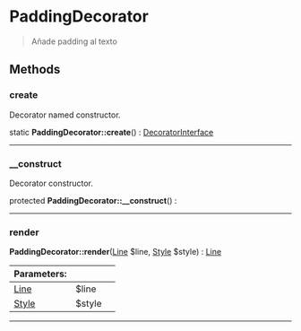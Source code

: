 
                                                                                                                                            
    
# PaddingDecorator


> Añade padding al texto
>
> 








## Methods

### create
Decorator named constructor.


static **PaddingDecorator::create**() : [DecoratorInterface](../../../../DecoratorInterface.md)



---


### __construct
Decorator constructor.


protected **PaddingDecorator::__construct**() : 



---


### render



**PaddingDecorator::render**([Line](../../../../Line.md) $line, [Style](../../../../Style.md) $style) : [Line](../../../../Line.md)


|Parameters: | | |
| --- | --- | --- |
|[Line](../../../../Line.md) |$line |  |
|[Style](../../../../Style.md) |$style |  |

---


                                                                                                                                                                                                                                                                                                                                                                                                            
    
                                                                                                                                                                                                                                                                             
                